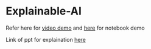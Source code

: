 # Explainable-AI

Refer here for [video demo](https://drive.google.com/file/d/1pL8vyxGFws3vWkY4hEg4JHXyKUDZ43t_/view?usp=sharing) and [here](https://colab.research.google.com/drive/1XnDVonlYbjvfrR8E6wnUy_GAuZuIn-F4?usp=sharing) for notebook demo

Link of ppt for explaination [here](https://docs.google.com/presentation/d/1iiii0VGtVDyJDKkRtkGVDQp6MQjYAZE1fsBkHfQxIsQ/edit?usp=sharing)
